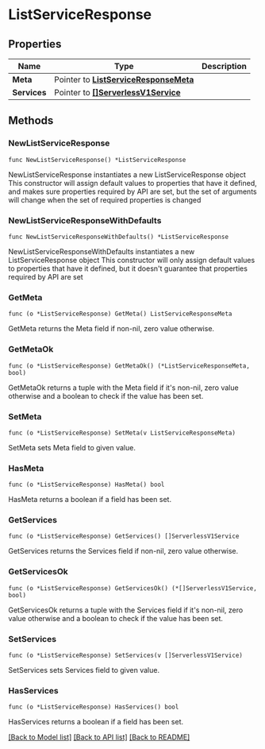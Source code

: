 # ListServiceResponse

## Properties

Name | Type | Description
------------ | ------------- | -------------
**Meta** | Pointer to [**ListServiceResponseMeta**](ListServiceResponse_meta.md) |  | [optional] 
**Services** | Pointer to [**[]ServerlessV1Service**](ServerlessV1Service.md) |  | [optional] 

## Methods

### NewListServiceResponse

`func NewListServiceResponse() *ListServiceResponse`

NewListServiceResponse instantiates a new ListServiceResponse object
This constructor will assign default values to properties that have it defined,
and makes sure properties required by API are set, but the set of arguments
will change when the set of required properties is changed

### NewListServiceResponseWithDefaults

`func NewListServiceResponseWithDefaults() *ListServiceResponse`

NewListServiceResponseWithDefaults instantiates a new ListServiceResponse object
This constructor will only assign default values to properties that have it defined,
but it doesn't guarantee that properties required by API are set

### GetMeta

`func (o *ListServiceResponse) GetMeta() ListServiceResponseMeta`

GetMeta returns the Meta field if non-nil, zero value otherwise.

### GetMetaOk

`func (o *ListServiceResponse) GetMetaOk() (*ListServiceResponseMeta, bool)`

GetMetaOk returns a tuple with the Meta field if it's non-nil, zero value otherwise
and a boolean to check if the value has been set.

### SetMeta

`func (o *ListServiceResponse) SetMeta(v ListServiceResponseMeta)`

SetMeta sets Meta field to given value.

### HasMeta

`func (o *ListServiceResponse) HasMeta() bool`

HasMeta returns a boolean if a field has been set.

### GetServices

`func (o *ListServiceResponse) GetServices() []ServerlessV1Service`

GetServices returns the Services field if non-nil, zero value otherwise.

### GetServicesOk

`func (o *ListServiceResponse) GetServicesOk() (*[]ServerlessV1Service, bool)`

GetServicesOk returns a tuple with the Services field if it's non-nil, zero value otherwise
and a boolean to check if the value has been set.

### SetServices

`func (o *ListServiceResponse) SetServices(v []ServerlessV1Service)`

SetServices sets Services field to given value.

### HasServices

`func (o *ListServiceResponse) HasServices() bool`

HasServices returns a boolean if a field has been set.


[[Back to Model list]](../README.md#documentation-for-models) [[Back to API list]](../README.md#documentation-for-api-endpoints) [[Back to README]](../README.md)


